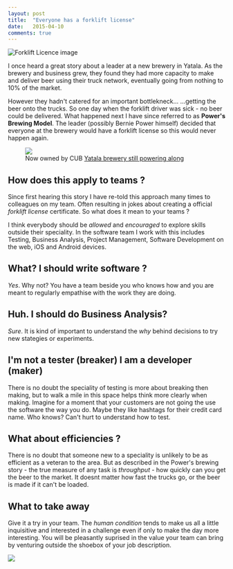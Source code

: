 ```yaml
---
layout: post
title:  "Everyone has a forklift license"
date:   2015-04-10
comments: true
---
```


![Forklift Licence image](http://www.nfe-lifts.com/wp-content/uploads/2013/02/forklift-license.jpg)

<p class="intro"><span class="dropcap">I</span> once heard a great story about a leader at a new brewery in Yatala.
As the brewery and business grew, they found they had more capacity to make and deliver beer using their truck network, eventually going from nothing to 10% of the market.</p>

However they hadn't catered for an important bottlekneck... 
...getting the beer onto the trucks. So one day when the forklift driver was sick - no beer could be delivered. What happened next I have since referred to as **Power's Brewing Model**. The leader (possibly Bernie Power himself) decided that everyone at the brewery would have a forklift license so this would never happen again. 


<figure>
    <img src="http://www.southportstar.net/uploads/1/0/2/5/10254585/7005794.jpg"> 
    <figcaption>Now owned by CUB <a href="http://www.brewsnews.com.au/2010/01/yatala-brewery-still-powering-along/">Yatala brewery still powering along</a></figcaption>
</figure>

## How does this apply to teams ?

Since first hearing this story I have re-told this approach many times to colleagues on my team. Often resulting in jokes about creating a official *forklift license* certificate. So what does it mean to your teams ? 

I think everybody should be *allowed* and *encouraged* to explore skills outside their speciality. In the software team I work with this includes Testing, Business Analysis, Project Management, Software Development on the web, iOS and Android devices. 

## What? I should write software ?

*Yes*. Why not? You have a team beside you who knows how and you are meant to regularly empathise with the work they are doing.

## Huh. I should do Business Analysis?

*Sure*. It is kind of important to understand the *why* behind decisions to try new stategies or experiments.

## I'm not a tester (breaker) I am a developer (maker)

There is no doubt the speciality of testing is more about breaking then making, but to walk a mile in this space helps think more clearly when making. Imagine for a moment that your customers are not going the use the software the way you do. Maybe they like hashtags for their credit card name. Who knows? Can't hurt to understand how to test.

## What about efficiencies ?

There is no doubt that someone new to a speciality is unlikely to be as efficient as a veteran to the area. But as described in the Power's brewing story - the true measure of any task is *throughput* - how quickly can you get the beer to the market. It doesnt matter how fast the trucks go, or the beer is made if it can't be loaded. 

## What to take away

Give it a try in your team. The *human condition* tends to make us all a little inquisitive and interested in a challenge even if only to make the day more interesting. You will be pleasantly suprised in the value your team can bring by venturing outside the shoebox of your job description. 

![](http://upload.wikimedia.org/wikipedia/commons/e/e9/Pigeons-in-holes.jpg)


